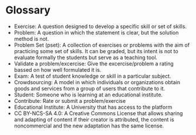 # Glossary

- Exercise: A question designed to develop a specific skill or set of skills.
- Problem: A question in which the statement is clear, but the solution method is not.  
- Problem Set (pset): A collection of exercises or problems with the aim of practicing some set of skills. It can be graded, but its intent is not to evaluate formally the students but serve as a teaching tool.
- Validate a problem/excercise: Give the excercise/problem a rating bassed on how well formulated it is.
- Exam: A test of student knowledge or skill in a particular subject.
- Crowdsourcing: A model in which individuals or organizations obtain goods and services from a group of users that contribute to it.
- Student: Someone who is learning at an educational institute.
- Contribute: Rate or submit a problem/exercise
- Educational Institute: A University that has access to the platform
- CC BY-NCS-SA 4.0: A Creative Commons License that allows sharing and adapting of content if their creator is attributed, the content is noncommercial and the new adaptation has the same license.

